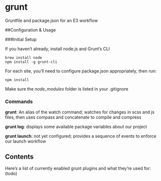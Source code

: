 grunt
=====

Gruntfile and package.json for an E3 workflow

##Configuration & Usage

###Initial Setup

If you haven’t already, install node.js and Grunt’s CLI
```
brew install node
npm install -g grunt-cli
```

For each site, you’ll need to configure package.json appropriately, then run:
```
npm install
```
Make sure the *node_modules* folder is listed in your .gitignore

### Commands

**grunt**: An alias of the watch command; watches for changes in scss and js files, then uses compass and concatenate to compile and compress

**grunt log**: displays some available package variables about our project

**grunt launch**: not yet configured; provides a sequence of events to enforce our launch workflow

## Contents
Here’s a list of currently enabled grunt plugins and what they’re used for:
(todo)